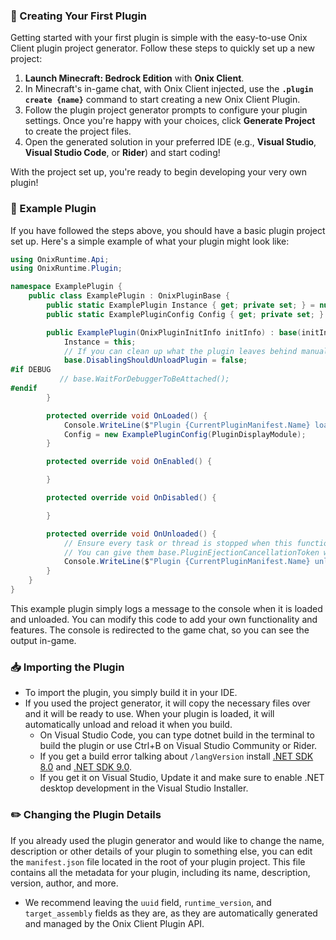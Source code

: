 ### 🚀 Creating Your First Plugin

Getting started with your first plugin is simple with the easy-to-use Onix Client plugin project generator. Follow these steps to quickly set up a new project:

1. **Launch Minecraft: Bedrock Edition** with **Onix Client**.
2. In Minecraft's in-game chat, with Onix Client injected, use the **`.plugin create {name}`** command to start creating a new Onix Client Plugin.
3. Follow the plugin project generator prompts to configure your plugin settings. Once you're happy with your choices, click **Generate Project** to create the project files.
4. Open the generated solution in your preferred IDE (e.g., **Visual Studio**, **Visual Studio Code**, or **Rider**) and start coding!

With the project set up, you're ready to begin developing your very own plugin!

### 📝 Example Plugin
If you have followed the steps above, you should have a basic plugin project set up. Here's a simple example of what your plugin might look like:

```csharp
using OnixRuntime.Api;
using OnixRuntime.Plugin;

namespace ExamplePlugin {
    public class ExamplePlugin : OnixPluginBase {
        public static ExamplePlugin Instance { get; private set; } = null!;
        public static ExamplePluginConfig Config { get; private set; } = null!;

        public ExamplePlugin(OnixPluginInitInfo initInfo) : base(initInfo) {
            Instance = this;
            // If you can clean up what the plugin leaves behind manually, please do not unload the plugin when disabling.
            base.DisablingShouldUnloadPlugin = false;
#if DEBUG
           // base.WaitForDebuggerToBeAttached();
#endif
        }

        protected override void OnLoaded() {
            Console.WriteLine($"Plugin {CurrentPluginManifest.Name} loaded!");
            Config = new ExamplePluginConfig(PluginDisplayModule);
        }

        protected override void OnEnabled() {

        }

        protected override void OnDisabled() {

        }

        protected override void OnUnloaded() {
            // Ensure every task or thread is stopped when this function returns.
            // You can give them base.PluginEjectionCancellationToken which will be cancelled when this function returns. 
            Console.WriteLine($"Plugin {CurrentPluginManifest.Name} unloaded!");
        }
    }
}
```
This example plugin simply logs a message to the console when it is loaded and unloaded. You can modify this code to add your own functionality and features.
The console is redirected to the game chat, so you can see the output in-game.

### 📥 Importing the Plugin
- To import the plugin, you simply build it in your IDE.
- If you used the project generator, it will copy the necessary files over and it will be ready to use.
When your plugin is loaded, it will automatically unload and reload it when you build.
  - On Visual Studio Code, you can type dotnet build in the terminal to build the plugin or use Ctrl+B on Visual Studio Community or Rider.
  - If you get a build error talking about `/langVersion` install [.NET SDK 8.0](https://dotnet.microsoft.com/en-us/download/dotnet/8.0) and [.NET SDK 9.0](https://dotnet.microsoft.com/en-us/download/dotnet/9.0).
  - If you get it on Visual Studio, Update it and make sure to enable .NET desktop development in the Visual Studio Installer.

### ✏️ Changing the Plugin Details
If you already used the plugin generator and would like to change the name, description or other details of your plugin to something else, you can edit the `manifest.json` file located in the root of your plugin project.
This file contains all the metadata for your plugin, including its name, description, version, author, and more.

- We recommend leaving the `uuid` field, `runtime_version`, and `target_assembly` fields as they are, as they are automatically generated and managed by the Onix Client Plugin API.